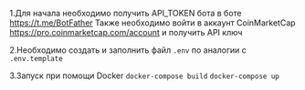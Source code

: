 1.Для начала необходимо получить API_TOKEN бота в боте https://t.me/BotFather
Также необходимо войти в аккаунт CoinMarketCap https://pro.coinmarketcap.com/account и получить API ключ

2.Необходимо создать и заполнить файл `.env` по аналогии c `.env.template`

3.Запуск при помощи Docker
`docker-compose build`
`docker-compose up`
